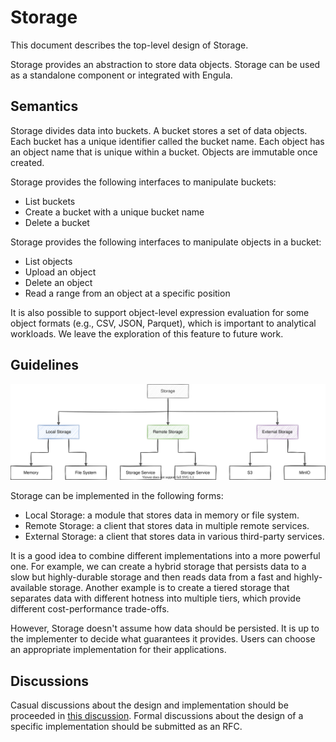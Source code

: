 # Storage

This document describes the top-level design of Storage.

Storage provides an abstraction to store data objects.
Storage can be used as a standalone component or integrated with Engula.

## Semantics

Storage divides data into buckets.
A bucket stores a set of data objects.
Each bucket has a unique identifier called the bucket name.
Each object has an object name that is unique within a bucket.
Objects are immutable once created.

Storage provides the following interfaces to manipulate buckets:

- List buckets
- Create a bucket with a unique bucket name
- Delete a bucket

Storage provides the following interfaces to manipulate objects in a bucket:

- List objects
- Upload an object
- Delete an object
- Read a range from an object at a specific position

It is also possible to support object-level expression evaluation for some object formats (e.g., CSV, JSON, Parquet), which is important to analytical workloads.
We leave the exploration of this feature to future work.

## Guidelines

![Architecture](images/storage-architecture.drawio.svg)

Storage can be implemented in the following forms:

- Local Storage: a module that stores data in memory or file system.
- Remote Storage: a client that stores data in multiple remote services.
- External Storage: a client that stores data in various third-party services.

It is a good idea to combine different implementations into a more powerful one.
For example, we can create a hybrid storage that persists data to a slow but highly-durable storage and then reads data from a fast and highly-available storage.
Another example is to create a tiered storage that separates data with different hotness into multiple tiers, which provide different cost-performance trade-offs.

However, Storage doesn't assume how data should be persisted.
It is up to the implementer to decide what guarantees it provides.
Users can choose an appropriate implementation for their applications.

## Discussions

Casual discussions about the design and implementation should be proceeded in [this discussion][storage-discussion].
Formal discussions about the design of a specific implementation should be submitted as an RFC.

[storage-discussion]: https://github.com/engula/engula/discussions/79